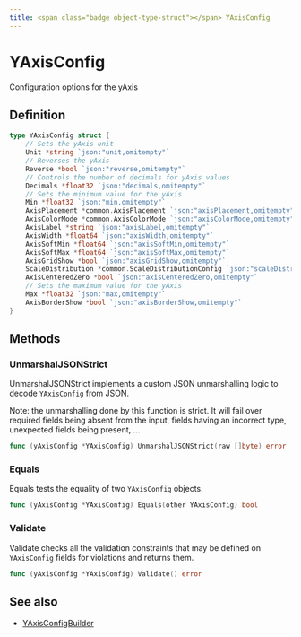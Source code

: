 ```yaml
---
title: <span class="badge object-type-struct"></span> YAxisConfig
---
```

# <span class="badge object-type-struct"></span> YAxisConfig

Configuration options for the yAxis

## Definition

```go
type YAxisConfig struct {
    // Sets the yAxis unit
    Unit *string `json:"unit,omitempty"`
    // Reverses the yAxis
    Reverse *bool `json:"reverse,omitempty"`
    // Controls the number of decimals for yAxis values
    Decimals *float32 `json:"decimals,omitempty"`
    // Sets the minimum value for the yAxis
    Min *float32 `json:"min,omitempty"`
    AxisPlacement *common.AxisPlacement `json:"axisPlacement,omitempty"`
    AxisColorMode *common.AxisColorMode `json:"axisColorMode,omitempty"`
    AxisLabel *string `json:"axisLabel,omitempty"`
    AxisWidth *float64 `json:"axisWidth,omitempty"`
    AxisSoftMin *float64 `json:"axisSoftMin,omitempty"`
    AxisSoftMax *float64 `json:"axisSoftMax,omitempty"`
    AxisGridShow *bool `json:"axisGridShow,omitempty"`
    ScaleDistribution *common.ScaleDistributionConfig `json:"scaleDistribution,omitempty"`
    AxisCenteredZero *bool `json:"axisCenteredZero,omitempty"`
    // Sets the maximum value for the yAxis
    Max *float32 `json:"max,omitempty"`
    AxisBorderShow *bool `json:"axisBorderShow,omitempty"`
}
```
## Methods

### <span class="badge object-method"></span> UnmarshalJSONStrict

UnmarshalJSONStrict implements a custom JSON unmarshalling logic to decode `YAxisConfig` from JSON.

Note: the unmarshalling done by this function is strict. It will fail over required fields being absent from the input, fields having an incorrect type, unexpected fields being present, …

```go
func (yAxisConfig *YAxisConfig) UnmarshalJSONStrict(raw []byte) error
```

### <span class="badge object-method"></span> Equals

Equals tests the equality of two `YAxisConfig` objects.

```go
func (yAxisConfig *YAxisConfig) Equals(other YAxisConfig) bool
```

### <span class="badge object-method"></span> Validate

Validate checks all the validation constraints that may be defined on `YAxisConfig` fields for violations and returns them.

```go
func (yAxisConfig *YAxisConfig) Validate() error
```

## See also

 * <span class="badge builder"></span> [YAxisConfigBuilder](./builder-YAxisConfigBuilder.md)
